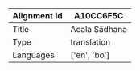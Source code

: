 |Alignment id | A10CC6F5C
| --- | --- 
|Title | Acala Sādhana 
|Type | translation
|Languages | ['en', 'bo']